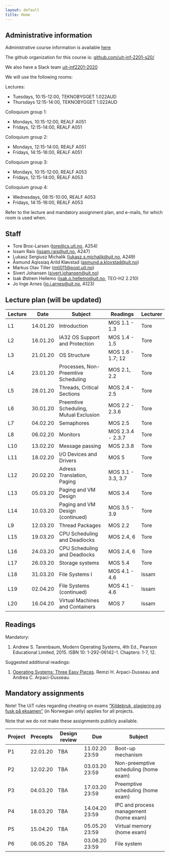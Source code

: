 ```yaml
---
layout: default
title: Home
---
```


## Administrative information

Administrative course information is available [here](https://uit.no/utdanning/emner/emne/641490/inf-2201)

The github organization for this course is: [github.com/uit-inf-2201-s20/](https://github.com/uit-inf-2201-s20/)

We also have a Slack team [uit-inf2201-2020](https://uit-inf2201-2020.slack.com)

We will use the following rooms:

Lectures:
* Tuesdays, 10:15-12:00, TEKNOBYGGET 1.022AUD
* Thursdays 12:15-14:00, TEKNOBYGGET 1.022AUD

Colloquium group 1:
* Mondays, 10:15-12:00, REALF A051
* Fridays, 12:15-14:00, REALF A051

Colloquium group 2:
* Mondays, 12:15-14:00, REALF A051
* Fridays, 14:15-16:00, REALF A051

Colloquium group 3:
* Mondays, 10:15-12:00, REALF A053
* Fridays, 12:15-14:00, REALF A053

Colloquium group 4:
* Wednesdays, 08:15-10:00, REALF A053
* Fridays, 14:15-16:00, REALF A053

Refer to the lecture and mandatory assignment plan, and e-mails, for which room is used when.

## Staff

* Tore Brox-Larsen (tore@cs.uit.no, A254)
* Issam Rais (issam.rais@uit.no, A247)
* Lukasz Sergiusz Michalik (lukasz.s.michalik@uit.no, A249)
* Åsmund Aqissiaq Arild Kløvstad (asmund.a.klovstad@uit.no)
* Markus Olav Tiller (mti011@post.uit.no)
* Sivert Johansen (sivert.johansen@uit.no)
* Isak Østrem Hellemo (isak.o.hellemo@uit.no, TEO-H2 2.210)
* Jo Inge Arnes (jo.i.arnes@uit.no, A123)

## Lecture plan (will be updated)

| Lecture | Date | Subject	    | Readings  | Lecturer  |
|---------|------|--------------|-----------|-----------|
| L1  | 14.01.20 | Introduction | MOS 1.1 - 1.3  | Tore |
| L2  | 16.01.20 | IA32 OS Support and Protection| MOS 1.4 - 1.5 | Tore |
| L3  | 21.01.20 | OS Structure | MOS 1.6 - 1.7; 12 | Tore |
| L4  | 23.01.20 | Processes, Non-Preemtive Scheduling | MOS 2.1, 2.2 | Tore |
| L5  | 28.01.20 | Threads, Critical Sections | MOS 2.4 - 2.5 | Tore |
| L6  | 30.01.20 | Preemtive Scheduling, Mutual Exclusion | MOS 2.2 - 2.3.6 | Tore |
| L7  | 04.02.20 | Semaphores | MOS 2.5 | Tore |
| L8  | 06.02.20 | Monitors | MOS 2.3.4 - 2.3.7 | Tore |
| L10 | 13.02.20 | Message passing | MOS 2.3.8 | Tore |
| L11 | 18.02.20 | I/O Devices and Drivers | MOS 5 | Tore |
| L12 | 20.02.20 | Adress Translation, Paging | MOS 3.1 - 3.3, 3.7| Tore |
| L13 | 05.03.20 | Paging and VM Design | MOS 3.4 | Tore |
| L14 | 10.03.20 | Paging and VM Design (continued) | MOS 3.5 - 3.9 | Tore |
| L9  | 12.03.20 | Thread Packages | MOS 2.2 | Tore |
| L15 | 19.03.20 | CPU Scheduling and Deadlocks | MOS 2.4, 6 | Tore |
| L16 | 24.03.20 | CPU Scheduling and Deadlocks | MOS 2.4, 6 | Tore |
| L17 | 26.03.20 | Storage systems | MOS 5.4 | Tore |
| L18 | 31.03.20 | File Systems I | MOS 4.1 - 4.6 | Issam |
| L19 | 02.04.20 | File Systems (continued) | MOS 4.1 - 4.6 | Issam |
| L20 | 16.04.20 | Virtual Machines and Containers | MOS 7 | Issam |



## Readings

Mandatory:

1. Andrew S. Tanenbaum, Modern Operating Systems, 4th Ed., Pearson Educational Limited, 2015. ISBN 10: 1-292-06142-1. Chapters: 1-7, 12.

Suggested additional readings:

1. [Operating Systems: Three Easy Pieces](http://pages.cs.wisc.edu/~remzi/OSTEP/). Remzi H. Arpaci-Dusseau and Andrea C. Arpaci-Dusseau.


## Mandatory assignments

Note! The UiT rules regarding cheating on exams ["Kildebruk, plagiering og fusk på eksamen"](https://uit.no/om/enhet/artikkel?p_document_id=473719&p_dimension_id=88138&men=28714) (in Norwegian only) applies for all projects.

Note that we do not make these assignments publicly available.

| Project |	Precepts | Design review | Due | Subject|
|---------|----------|----------|----------|---------|
| P1      | 22.01.20 | TBA      | 11.02.20 23:59 | Boot-up mechanism |
| P2      | 12.02.20 | TBA      | 03.03.20 23:59 | Non-preemptive scheduling (home exam) |
| P3      | 04.03.20 | TBA      | 17.03.20 23:59 | Preemptive scheduling (home exam) |
| P4      | 18.03.20 | TBA      | 14.04.20 23:59 | IPC and process management (home exam) |
| P5      | 15.04.20 | TBA      | 05.05.20 23:59 | Virtual memory (home exam) |
| P6      | 06.05.20 | TBA      | 03.06.20 23:59 | File system |
